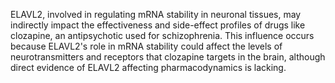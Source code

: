 ELAVL2, involved in regulating mRNA stability in neuronal tissues, may indirectly impact the effectiveness and side-effect profiles of drugs like clozapine, an antipsychotic used for schizophrenia. This influence occurs because ELAVL2's role in mRNA stability could affect the levels of neurotransmitters and receptors that clozapine targets in the brain, although direct evidence of ELAVL2 affecting pharmacodynamics is lacking.